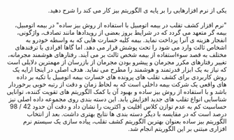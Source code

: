 <div dir="rtl">
یکی از نرم افزارهایی را بر پایه ی الگوریتم بیز کار می کند را شرح دهید.
</div>
<br/>

<div dir="rtl">
"نرم افزار کشف تقلب در بیمه اتومبیل با استفاده از روش بیز ساده"
در بیمه اتومبیل، بیمه گر متعهد می گردد که در شرایط بروز بعضی از رویدادها مانند تصادف، واژگونی، انفجار هزینه ی آنرا پرداخت نماید. بیمه کلیه خسارت هایی که به واسطه خودرو به اشخاص ثالث وارد می شود را تحت پوشش قرار می دهد. اما گاها افرادی با ترفندهای مختلف به قصد سوءاستفاده از بیمه شخص ثالث بر می آیند. رفتارهای هوشمند مجرمانه، تغییر رفتارهای مکرر مجرمان و پیشرو بودن مجرمان از بازرسان از مهمترین دلایلی است که نیاز به یک ابزار قدرتمند و هوشمند را مطرح می نماید. هدف اصلی در اینجا ارایه یک روش کاربردی برای کشف تقلب های پرونده های خسارت بیمه اتومبیل با تکیه بر داده های واقعی یک شرکت بیمه داخلی است که به لحاظ زمان و دقت از رتبه خوبی برخوردار باشد و با استفاده از روش بیز ساده و بهبود آن با کمک الگوریتم های تقویت کننده، توانایی شناسایی انواع تقلب های جدید افزایش یابد. 
این دسته بندی روی مجموعه داده اصلی نیز حساسیت کم به عدم توازن کلاس اقلیت و اکثریت را نشان داد و دقت آن حدود 42 / 98 درصد است که در مقایسه با دیگر دسته بندی ها نتایج بهتری داشت. بعد از انتخاب الگوریتم بیز ساده بعنوان بهترین الگوریتم کشف تقلب، پیاده سازی یک سیستم نرم افزاری مبتنی بر این الگوریتم انجام شد.
</div>
